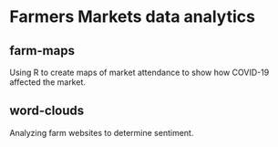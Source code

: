 # Farmers Markets data analytics

## farm-maps
Using R to create maps of market attendance to show how COVID-19 affected the market.

## word-clouds
Analyzing farm websites to determine sentiment.
